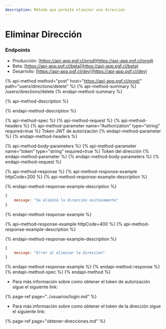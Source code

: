 ```yaml
---
description: Método que permite eliminar una dirección
---
```


# Eliminar Dirección

### Endpoints

* Producción:  [https://api-app.pgf.cl/prod](https://api-app.pgf.cl/prod)
* Beta: [https://api-app.pgf.cl/beta](https://api-app.pgf.cl/beta)
* Desarrollo: [https://api-app.pgf.cl/dev](https://api-app.pgf.cl/dev)

{% api-method method="post" host="https://api-app.pgf.cl/prod/" path="users/directions/delete" %}
{% api-method-summary %}
/users/directions/delete
{% endapi-method-summary %}

{% api-method-description %}

{% endapi-method-description %}

{% api-method-spec %}
{% api-method-request %}
{% api-method-headers %}
{% api-method-parameter name="Authorization" type="string" required=true %}
Token JWT de autorización
{% endapi-method-parameter %}
{% endapi-method-headers %}

{% api-method-body-parameters %}
{% api-method-parameter name="token" type="string" required=true %}
Token del dirección
{% endapi-method-parameter %}
{% endapi-method-body-parameters %}
{% endapi-method-request %}

{% api-method-response %}
{% api-method-response-example httpCode=200 %}
{% api-method-response-example-description %}

{% endapi-method-response-example-description %}

```javascript
{
    message: "Se eliminó la dirección exitosamente"
}
```
{% endapi-method-response-example %}

{% api-method-response-example httpCode=400 %}
{% api-method-response-example-description %}

{% endapi-method-response-example-description %}

```javascript
{
    message: "Error al eliminar la direccion"
}
```
{% endapi-method-response-example %}
{% endapi-method-response %}
{% endapi-method-spec %}
{% endapi-method %}

* Para más información sobre como obtener el token de autorización sigue el siguiente link:

{% page-ref page="../usuarios/login.md" %}

* Para más información sobre como obtener el token de la dirección sigue el siguiente link:

{% page-ref page="obtener-direcciones.md" %}

